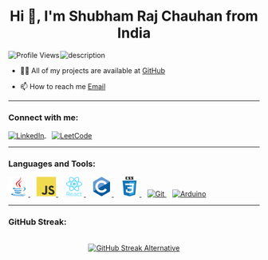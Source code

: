 <h1 align="center">Hi 👋, I'm Shubham Raj Chauhan from India</h1>

<img src="https://user-images.githubusercontent.com/55389276/140866485-8fb1c876-9a8f-4d6a-98dc-08c4981eaf70.gif" alt="description" width="400" align="right">

<p align="left"> 
  <img src="https://komarev.com/ghpvc/?username=ShubhamRajChauhan&label=Profile%20views&color=0e75b6&style=flat" alt="Profile Views" /> 
</p>

- 👨‍💻 All of my projects are available at [GitHub](https://github.com/ShubhamRajChauhan)

- 📫 How to reach me [Email](mailto:shubhamrajchauhan07@gmail.com)
---

<h3 align="left">Connect with me:</h3>
<p align="left">
  <a href="https://www.linkedin.com/in/shubham-raj-chauhan-5a4aa5280/" target="_blank">
    <img align="center" src="https://raw.githubusercontent.com/rahuldkjain/github-profile-readme-generator/master/src/images/icons/Social/linked-in-alt.svg" alt="LinkedIn" height="30" width="40" />
  </a> &nbsp;&nbsp;
  <a href="https://leetcode.com/shubhamrajchauhan07/" target="_blank">
    <img align="center" src="https://raw.githubusercontent.com/rahuldkjain/github-profile-readme-generator/master/src/images/icons/Social/leet-code.svg" alt="LeetCode" height="30" width="40" />
  </a>
</p>

---

<h3 align="left">Languages and Tools:</h3>
<p align="left">
  <a href="https://www.java.com" target="_blank"> 
    <img src="https://raw.githubusercontent.com/devicons/devicon/master/icons/java/java-original.svg" alt="Java" width="40" height="40"/> 
  </a> &nbsp;&nbsp;
  <a href="https://developer.mozilla.org/en-US/docs/Web/JavaScript" target="_blank"> 
    <img src="https://raw.githubusercontent.com/devicons/devicon/master/icons/javascript/javascript-original.svg" alt="JavaScript" width="40" height="40"/> 
  </a> &nbsp;&nbsp;
  <a href="https://reactjs.org/" target="_blank"> 
    <img src="https://raw.githubusercontent.com/devicons/devicon/master/icons/react/react-original-wordmark.svg" alt="React" width="40" height="40"/> 
  </a> &nbsp;&nbsp;
  
  <a href="https://www.cprogramming.com/" target="_blank"> 
    <img src="https://raw.githubusercontent.com/devicons/devicon/master/icons/c/c-original.svg" alt="C" width="40" height="40"/> 
  </a> &nbsp;&nbsp;
  <a href="https://www.w3schools.com/css/" target="_blank"> 
    <img src="https://raw.githubusercontent.com/devicons/devicon/master/icons/css3/css3-original-wordmark.svg" alt="CSS3" width="40" height="40"/> 
  </a> &nbsp;&nbsp;
  <a href="https://git-scm.com/" target="_blank"> 
    <img src="https://www.vectorlogo.zone/logos/git-scm/git-scm-icon.svg" alt="Git" width="40" height="40"/> 
  </a> &nbsp;&nbsp;
  <a href="https://www.arduino.cc/" target="_blank"> 
    <img src="https://cdn.worldvectorlogo.com/logos/arduino-1.svg" alt="Arduino" width="40" height="40"/> 
  </a> 
  
</p>

---

<h3 align="left">GitHub Streak:</h3>
<p align="center">
  <!-- Main Streak Image with Cache Refresh -->
<!--   <img src="https://github-readme-streak-stats.herokuapp.com/?user=ShubhamRajChauhan&theme=dark&v=1" alt="GitHub Streak" /> -->
  <br>
  <!-- Alternative Streak Stats -->
  <a href="https://github.com/ShubhamRajChauhan">
    <img src="https://streak-stats.demolab.com/?user=ShubhamRajChauhan&theme=dark" alt="GitHub Streak Alternative" />
  </a>
</p>
